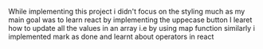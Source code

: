 While implementing this project i didn't focus on the styling much as my main goal was to learn react 
by implementing the uppecase button I learet how to update all the values in an array i.e by using map function 
similarly i implemented mark as done and learnt about operators in react 
